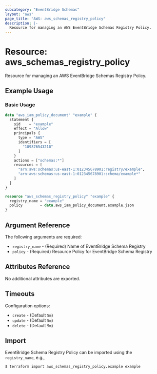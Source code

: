 ```yaml
---
subcategory: "EventBridge Schemas"
layout: "aws"
page_title: "AWS: aws_schemas_registry_policy"
description: |-
  Resource for managing an AWS EventBridge Schemas Registry Policy.
---
```


# Resource: aws_schemas_registry_policy

Resource for managing an AWS EventBridge Schemas Registry Policy.

## Example Usage

### Basic Usage

```terraform
data "aws_iam_policy_document" "example" {
  statement {
    sid    = "example"
    effect = "Allow"
    principals {
      type = "AWS"
      identifiers = [
        "109876543210"
      ]
    }
    actions = ["schemas:*"]
    resources = [
      "arn:aws:schemas:us-east-1:012345678901:registry/example",
      "arn:aws:schemas:us-east-1:012345678901:schema/example*"
    ]
  }
}

resource "aws_schemas_registry_policy" "example" {
  registry_name = "example"
  policy        = data.aws_iam_policy_document.example.json
}
```

## Argument Reference

The following arguments are required:

* `registry_name` - (Required) Name of EventBridge Schema Registry
* `policy` - (Required) Resource Policy for EventBridge Schema Registry

## Attributes Reference

No additional attributes are exported.

## Timeouts

Configuration options:

* `create` - (Default `5m`)
* `update` - (Default `5m`)
* `delete` - (Default `5m`)

## Import

EventBridge Schema Registry Policy can be imported using the `registry_name`, e.g.,

```
$ terraform import aws_schemas_registry_policy.example example
```
